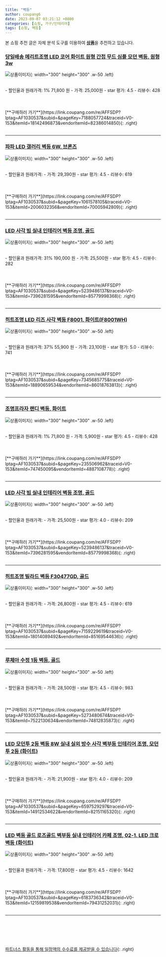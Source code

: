 ```yaml
---
title: "벽등"
author: coupang6
date: 2023-09-07 03:21:12 +0800
categories: [쇼핑, 가구/인테리어]
tags: [쇼핑, 벽등]
---
```


본 쇼핑 추천 글은 자체 분석 도구를 이용하여 [**상품**](https://link.coupang.com/a/bao1ui)을 추천하고 있습니다.

### [당일배송 메리트조명 LED 코어 화이트 원형 간접 무드 심플 모던 벽등, 원형 3w](https://link.coupang.com/re/AFFSDP?lptag=AF1030537&subid=&pageKey=7188057724&traceid=V0-153&itemId=18142496873&vendorItemId=82386014850)

![상품이미지](https://thumbnail6.coupangcdn.com/thumbnails/remote/230x230ex/image/vendor_inventory/ffa0/5e9cbe274bc6241b8f89ccb53c3dac65eb7258a459f066d229af5e39644c.jpg){: width="300" height="300" .w-50 .left}


<br>
- 할인율과 원래가격: 1%  71,800   원
- 가격: 25,000원
- star 평가: 4.5
- 리뷰수: 428
<br>
<br>
<br>
<br>
[**구매하러 가기**](https://link.coupang.com/re/AFFSDP?lptag=AF1030537&subid=&pageKey=7188057724&traceid=V0-153&itemId=18142496873&vendorItemId=82386014850){: .right}
<br>
<br>

---

### [파파 LED 갤러리 벽등 6W, 브론즈](https://link.coupang.com/re/AFFSDP?lptag=AF1030537&subid=&pageKey=1061578105&traceid=V0-153&itemId=2006032356&vendorItemId=70005942809)

![상품이미지](https://thumbnail7.coupangcdn.com/thumbnails/remote/230x230ex/image/retail/images/2019/12/04/17/0/245a26f3-7066-49ae-bdb1-20a1d8c8be35.jpg){: width="300" height="300" .w-50 .left}


<br>
- 할인율과 원래가격: 
- 가격: 29,390원
- star 평가: 4.5
- 리뷰수: 619
<br>
<br>
<br>
<br>
[**구매하러 가기**](https://link.coupang.com/re/AFFSDP?lptag=AF1030537&subid=&pageKey=1061578105&traceid=V0-153&itemId=2006032356&vendorItemId=70005942809){: .right}
<br>
<br>

---

### [LED 사각 빔 실내 인테리어 벽등 조명, 골드](https://link.coupang.com/re/AFFSDP?lptag=AF1030537&subid=&pageKey=5239486137&traceid=V0-153&itemId=7396281595&vendorItemId=85779998368)

![상품이미지](https://thumbnail6.coupangcdn.com/thumbnails/remote/230x230ex/image/vendor_inventory/9a64/2bce175171b5e97846e0d10ee3b1bf16ce85b5a3712390f00fca6fc3b391.jpg){: width="300" height="300" .w-50 .left}


<br>
- 할인율과 원래가격: 31%  190,000   원
- 가격: 25,500원
- star 평가: 4.5
- 리뷰수: 282
<br>
<br>
<br>
<br>
[**구매하러 가기**](https://link.coupang.com/re/AFFSDP?lptag=AF1030537&subid=&pageKey=5239486137&traceid=V0-153&itemId=7396281595&vendorItemId=85779998368){: .right}
<br>
<br>

---

### [히트조명 LED 리즈 사각 벽등 F8001, 화이트(F8001WH)](https://link.coupang.com/re/AFFSDP?lptag=AF1030537&subid=&pageKey=7345685775&traceid=V0-153&itemId=18890659534&vendorItemId=86018763813)

![상품이미지](https://thumbnail8.coupangcdn.com/thumbnails/remote/230x230ex/image/rs_quotation_api/du1edyzg/f2516e519a4a4d4dabea49da076e3dac.jpg){: width="300" height="300" .w-50 .left}


<br>
- 할인율과 원래가격: 37%  55,900   원
- 가격: 23,100원
- star 평가: 5.0
- 리뷰수: 741
<br>
<br>
<br>
<br>
[**구매하러 가기**](https://link.coupang.com/re/AFFSDP?lptag=AF1030537&subid=&pageKey=7345685775&traceid=V0-153&itemId=18890659534&vendorItemId=86018763813){: .right}
<br>
<br>

---

### [조명프라자 랜디 벽등, 화이트](https://link.coupang.com/re/AFFSDP?lptag=AF1030537&subid=&pageKey=235506962&traceid=V0-153&itemId=747450095&vendorItemId=4887108778)

![상품이미지](https://thumbnail9.coupangcdn.com/thumbnails/remote/230x230ex/image/vendor_inventory/554b/ab604396ad71c5e655fb9a89529667364e2166c3a53d62feadabfdd27814.jpg){: width="300" height="300" .w-50 .left}


<br>
- 할인율과 원래가격: 1%  71,800   원
- 가격: 5,900원
- star 평가: 4.5
- 리뷰수: 428
<br>
<br>
<br>
<br>
[**구매하러 가기**](https://link.coupang.com/re/AFFSDP?lptag=AF1030537&subid=&pageKey=235506962&traceid=V0-153&itemId=747450095&vendorItemId=4887108778){: .right}
<br>
<br>

---

### [LED 사각 빔 실내 인테리어 벽등 조명, 골드](https://link.coupang.com/re/AFFSDP?lptag=AF1030537&subid=&pageKey=5239486137&traceid=V0-153&itemId=7396281595&vendorItemId=85779998368)

![상품이미지](https://thumbnail6.coupangcdn.com/thumbnails/remote/230x230ex/image/vendor_inventory/9a64/2bce175171b5e97846e0d10ee3b1bf16ce85b5a3712390f00fca6fc3b391.jpg){: width="300" height="300" .w-50 .left}


<br>
- 할인율과 원래가격: 
- 가격: 25,500원
- star 평가: 4.0
- 리뷰수: 209
<br>
<br>
<br>
<br>
[**구매하러 가기**](https://link.coupang.com/re/AFFSDP?lptag=AF1030537&subid=&pageKey=5239486137&traceid=V0-153&itemId=7396281595&vendorItemId=85779998368){: .right}
<br>
<br>

---

### [히트조명 빌라드 벽등 F30477GD, 골드](https://link.coupang.com/re/AFFSDP?lptag=AF1030537&subid=&pageKey=7159229619&traceid=V0-153&itemId=18014089492&vendorItemId=85169544636)

![상품이미지](https://thumbnail10.coupangcdn.com/thumbnails/remote/230x230ex/image/rs_quotation_api/iordkijk/a189bba85388411486cd9e624f97dccc.jpg){: width="300" height="300" .w-50 .left}


<br>
- 할인율과 원래가격: 
- 가격: 26,800원
- star 평가: 4.5
- 리뷰수: 619
<br>
<br>
<br>
<br>
[**구매하러 가기**](https://link.coupang.com/re/AFFSDP?lptag=AF1030537&subid=&pageKey=7159229619&traceid=V0-153&itemId=18014089492&vendorItemId=85169544636){: .right}
<br>
<br>

---

### [루체아 수정 1등 벽등, 골드](https://link.coupang.com/re/AFFSDP?lptag=AF1030537&subid=&pageKey=5273480674&traceid=V0-153&itemId=7522130634&vendorItemId=74812835873)

![상품이미지](https://thumbnail6.coupangcdn.com/thumbnails/remote/230x230ex/image/rs_quotation_api/1tkmgqgr/9425feb62ed244b5a7be6cf2ee0dffb9.jpg){: width="300" height="300" .w-50 .left}


<br>
- 할인율과 원래가격: 
- 가격: 28,500원
- star 평가: 4.5
- 리뷰수: 983
<br>
<br>
<br>
<br>
[**구매하러 가기**](https://link.coupang.com/re/AFFSDP?lptag=AF1030537&subid=&pageKey=5273480674&traceid=V0-153&itemId=7522130634&vendorItemId=74812835873){: .right}
<br>
<br>

---

### [LED 모던투 2등 벽등 8W 실내 실외 방수 사각 벽부등 인테리어 조명, 모던투 2등 (화이트)](https://link.coupang.com/re/AFFSDP?lptag=AF1030537&subid=&pageKey=6597529297&traceid=V0-153&itemId=14912534622&vendorItemId=82151165320)

![상품이미지](https://thumbnail9.coupangcdn.com/thumbnails/remote/230x230ex/image/vendor_inventory/b962/db542cd0467b405e0e678977444442b67feb8e82c3204dc278d127b555e4.jpg){: width="300" height="300" .w-50 .left}


<br>
- 할인율과 원래가격: 
- 가격: 21,900원
- star 평가: 4.0
- 리뷰수: 209
<br>
<br>
<br>
<br>
[**구매하러 가기**](https://link.coupang.com/re/AFFSDP?lptag=AF1030537&subid=&pageKey=6597529297&traceid=V0-153&itemId=14912534622&vendorItemId=82151165320){: .right}
<br>
<br>

---

### [LED 벽등 골드 로즈골드 벽부등 실내 인테리어 카페 조명, 02-1. LED 크로 벽등 (화이트)](https://link.coupang.com/re/AFFSDP?lptag=AF1030537&subid=&pageKey=6183736342&traceid=V0-153&itemId=12159819538&vendorItemId=79431252031)

![상품이미지](https://thumbnail10.coupangcdn.com/thumbnails/remote/230x230ex/image/vendor_inventory/f896/3c605ba0b1d3ebd9f03f4afb78bb4976e96f3595f3f85654a88784f6025b.jpg){: width="300" height="300" .w-50 .left}


<br>
- 할인율과 원래가격: 
- 가격: 17,800원
- star 평가: 4.5
- 리뷰수: 1642
<br>
<br>
<br>
<br>
[**구매하러 가기**](https://link.coupang.com/re/AFFSDP?lptag=AF1030537&subid=&pageKey=6183736342&traceid=V0-153&itemId=12159819538&vendorItemId=79431252031){: .right}
<br>
<br>

---
<br><br><br><br><br> [파트너스 활동을 통해 일정액의 수수료를 제공받을 수 있습니다](https://link.coupang.com/a/bao1ui){: .right}